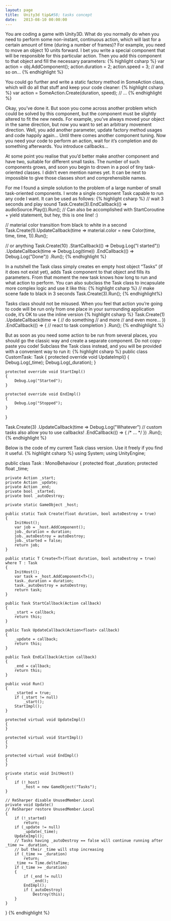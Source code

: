 ```yaml
---
layout: page
title:  Unity3d tip&#58; tasks concept
date:   2013-08-10 00:00:00
---
```


You are coding a game with Unity3D. What do you normally do when you need to perform some non-instant, continuous action, which will last for a certain
amount of time (during a number of frames)? For example, you need to move an object 10 units forward. I bet you write a special component that will be
responsible for this particular action. Then you add this component to that object and fill the necessary parameters:
{% highlight csharp %}
var action = obj.AddComponent<SomeAction>();
action.duration = 2;
action.speed = 3;
// and so on...
{% endhighlight %}

<!--break-->

You could go further and write a static factory method in SomeAction class, which will do all that stuff and keep your code cleaner:
{% highlight csharp %}
var action = SomeAction.Create(duration, speed);
// ...
{% endhighlight %}

Okay, you’ve done it. But soon you come across another problem which could be solved by this component, but the component must be slightly
altered to fit the new needs. For example, you’ve always moved your object in the same direction, but now you want to set an arbitrary movement
direction. Well, you add another parameter, update factory method usages and code happily again… Until there comes another component tuning. Now you
need your code to perform an action, wait for it’s completion and do something afterwards. You introduce callbacks…

At some point you realise that you’d better make another component and have two, suitable for different small tasks. The number of such components grows, and soon you
begin to drown in a pool of tiny task-oriented classes. I didn’t even mention names yet. It can be next to impossible to give those classes short and comprehensible names.

For me I found a simple solution to the problem of a large number of small task-oriented components. I wrote a single component
Task capable to run any code I want. It can be used as follows:
{% highlight csharp %}
// wait 3 seconds and play sound
Task.Create(3).EndCallback(() => audioSource.Play()).Run();
// Can also be accomplished with StartCoroutine + yield statement, but hey, this is one line! :)

// material color transition from black to white in a second
Task.Create(1).UpdateCallback(time => material.color = new Color(time, time, time, 1)).Run();

// or anything
Task.Create(10)
    .StartCallback(() => Debug.Log("I started"))
    .UpdateCallback(time => Debug.Log(time))
    .EndCallback(() => Debug.Log("Done"))
    .Run();
{% endhighlight %}

In a nutshell the Task class simply creates en empty host object “Tasks” (if it does not exist yet), adds Task component to that object and fills its parameters.
From that moment the new task knows how long to run and what action to perform. You can also subclass the Task class to incapsulate more complex logic and use it like this:
{% highlight csharp %}
// make scene fade to black in 3 seconds
Task.Create<FadeOut>(3).Run();
{% endhighlight%}

Tasks class should not be misused. When you feel that action you’re going to code will be run only from one place in your surrounding application code, it’s OK to use the inline version
{% highlight csharp %}
Task.Create(1)
	.UpdateCallback(time =>
	{
		// do something
		// and more
		// and even more...
	})
	.EndCallback(() =>
	{
		// react to task completion
	}
	.Run();
{% endhighlight %}

But as soon as you need some action to be run from several places, you should go the classic way and create a separate component. Do not copy-paste you code! Subclass the Task class
instead, and you will be provided with a convenient way to run it:
{% highlight csharp %}
public class CustomTask: Task
{
	protected override void UpdateImpl()
	{
		Debug.Log(_time);
		Debug.Log(_duration);
	}

	protected override void StartImpl()
	{
		Debug.Log("Started");
	}

	protected override void EndImpl()
	{
		Debug.Log("Stopped");
	}
}

Task.Create<CustomTask>(3)
	.UpdateCallback(time => Debug.Log("Whatever") // custom tasks also allow you to use callbacks!
	.EndCallback(() => { /* ... */ })
	.Run();
{% endhighlight %}

Below is the code of my current Task class version. Use it freely if you find it useful.
{% highlight csharp %}
using System;
using UnityEngine;

public class Task : MonoBehaviour
{
	protected float _duration;
	protected float _time;

	private Action _start;
	private Action _update;
	private Action _end;
	private bool _started;
	private bool _autoDestroy;

	private static GameObject _host;

	public static Task Create(float duration, bool autoDestroy = true)
	{
		InitHost();
		var job = _host.AddComponent();
		job._duration = duration;
		job._autoDestroy = autoDestroy;
		job._started = false;
		return job;
	}

	public static T Create<T>(float duration, bool autoDestroy = true) where T : Task
	{
		InitHost();
		var task = _host.AddComponent<T>();
		task._duration = duration;
		task._autoDestroy = autoDestroy;
		return task;
	}

	public Task StartCallback(Action callback)
	{
		_start = callback;
		return this;
	}

	public Task UpdateCallback(Action<float> callback)
	{
		_update = callback;
		return this;
	}

	public Task EndCallback(Action callback)
	{
		_end = callback;
		return this;
	}

	public void Run()
	{
		_started = true;
		if (_start != null)
			_start();
		StartImpl();
	}

	protected virtual void UpdateImpl()
	{
	}

	protected virtual void StartImpl()
	{
	}

	protected virtual void EndImpl()
	{
	}

	private static void InitHost()
	{
		if (!_host)
			_host = new GameObject("Tasks");
	}

	// ReSharper disable UnusedMember.Local
	private void Update()
	// ReSharper restore UnusedMember.Local
	{
		if (!_started)
			return;
		if (_update != null)
			_update(_time);
		UpdateImpl();
		// Tasks having _autoDestroy == false will continue running after _time >= _duration,
		// but their _time will stop increasing
		if (_time >= _duration)
			return;
		_time += Time.deltaTime;
		if (_time >= _duration)
		{
			if (_end != null)
				_end();
			EndImpl();
			if (_autoDestroy)
				Destroy(this);
		}
	}
}
{% endhighlight %}
